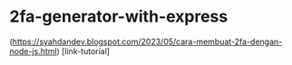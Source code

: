 # 2fa-generator-with-express
(https://syahdandev.blogspot.com/2023/05/cara-membuat-2fa-dengan-node-js.html) [link-tutorial]
